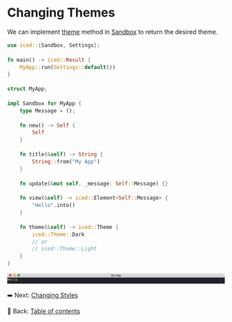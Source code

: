 # Changing Themes

We can implement [theme](https://docs.rs/iced/0.12.1/iced/trait.Sandbox.html#method.theme) method in [Sandbox](https://docs.rs/iced/0.12.1/iced/trait.Sandbox.html) to return the desired theme.

```rust
use iced::{Sandbox, Settings};

fn main() -> iced::Result {
    MyApp::run(Settings::default())
}

struct MyApp;

impl Sandbox for MyApp {
    type Message = ();

    fn new() -> Self {
        Self
    }

    fn title(&self) -> String {
        String::from("My App")
    }

    fn update(&mut self, _message: Self::Message) {}

    fn view(&self) -> iced::Element<Self::Message> {
        "Hello".into()
    }

    fn theme(&self) -> iced::Theme {
        iced::Theme::Dark
        // or
        // iced::Theme::Light
    }
}
```

![Changing themes](./pic/changing_themes.png)

:arrow_right:  Next: [Changing Styles](./changing_styles.md)

:blue_book: Back: [Table of contents](./../README.md)
